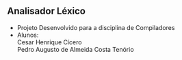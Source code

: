 
##  Analisador Léxico

- Projeto Desenvolvido para a disciplina de Compiladores
- Alunos: <br>Cesar Henrique Cícero <br>
  Pedro Augusto de Almeida Costa Tenório
